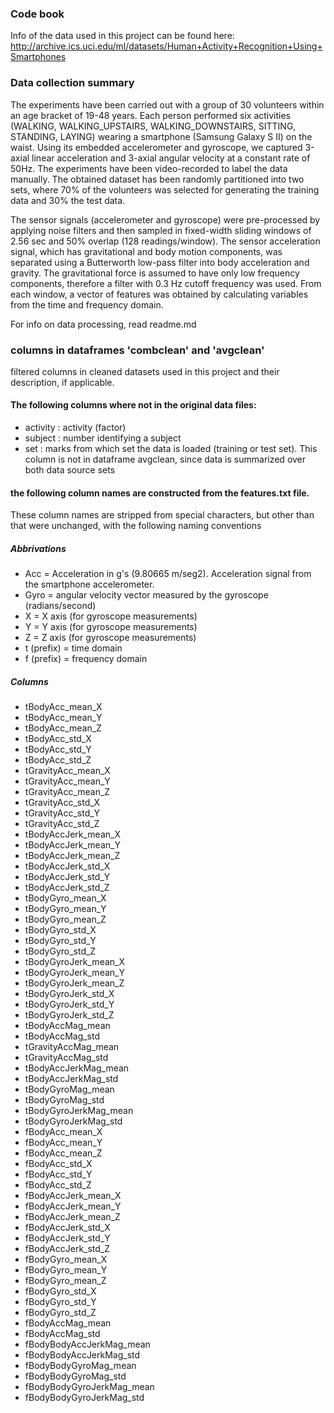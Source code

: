### Code book
Info of the data used in this project can be found here:
http://archive.ics.uci.edu/ml/datasets/Human+Activity+Recognition+Using+Smartphones

### Data collection summary
The experiments have been carried out with a group of 30 volunteers within an age bracket of 19-48 years. Each person performed six activities (WALKING, WALKING_UPSTAIRS, WALKING_DOWNSTAIRS, SITTING, STANDING, LAYING) wearing a smartphone (Samsung Galaxy S II) on the waist. Using its embedded accelerometer and gyroscope, we captured 3-axial linear acceleration and 3-axial angular velocity at a constant rate of 50Hz. The experiments have been video-recorded to label the data manually. The obtained dataset has been randomly partitioned into two sets, where 70% of the volunteers was selected for generating the training data and 30% the test data. 

The sensor signals (accelerometer and gyroscope) were pre-processed by applying noise filters and then sampled in fixed-width sliding windows of 2.56 sec and 50% overlap (128 readings/window). The sensor acceleration signal, which has gravitational and body motion components, was separated using a Butterworth low-pass filter into body acceleration and gravity. The gravitational force is assumed to have only low frequency components, therefore a filter with 0.3 Hz cutoff frequency was used. From each window, a vector of features was obtained by calculating variables from the time and frequency domain.


For info on data processing, read readme.md

### columns in dataframes 'combclean' and 'avgclean'
filtered columns in cleaned datasets used in this project and their description, if applicable.

#### The following columns where not in the original data files:
* activity : activity (factor)
* subject : number identifying a subject
* set : marks from which set the data is loaded (training or test set). This column is not in dataframe avgclean, since data is summarized over both data source sets

#### the following column names are constructed from the features.txt file.
These column names are stripped from special characters, but other than that were unchanged, with the following naming conventions

##### Abbrivations
* Acc = Acceleration in g's (9.80665 m/seg2). Acceleration signal from the smartphone accelerometer.
* Gyro = angular velocity vector measured by the gyroscope (radians/second)
* X = X axis (for gyroscope measurements)
* Y = Y axis (for gyroscope measurements)
* Z = Z axis (for gyroscope measurements)
* t (prefix) = time domain
* f (prefix) = frequency domain

##### Columns
* tBodyAcc_mean_X 
* tBodyAcc_mean_Y 
* tBodyAcc_mean_Z 
* tBodyAcc_std_X 
* tBodyAcc_std_Y 
* tBodyAcc_std_Z 
* tGravityAcc_mean_X 
* tGravityAcc_mean_Y 
* tGravityAcc_mean_Z 
* tGravityAcc_std_X 
* tGravityAcc_std_Y 
* tGravityAcc_std_Z 
* tBodyAccJerk_mean_X 
* tBodyAccJerk_mean_Y 
* tBodyAccJerk_mean_Z 
* tBodyAccJerk_std_X 
* tBodyAccJerk_std_Y 
* tBodyAccJerk_std_Z 
* tBodyGyro_mean_X 
* tBodyGyro_mean_Y 
* tBodyGyro_mean_Z 
* tBodyGyro_std_X 
* tBodyGyro_std_Y 
* tBodyGyro_std_Z 
* tBodyGyroJerk_mean_X 
* tBodyGyroJerk_mean_Y 
* tBodyGyroJerk_mean_Z 
* tBodyGyroJerk_std_X 
* tBodyGyroJerk_std_Y 
* tBodyGyroJerk_std_Z 
* tBodyAccMag_mean 
* tBodyAccMag_std 
* tGravityAccMag_mean 
* tGravityAccMag_std 
* tBodyAccJerkMag_mean 
* tBodyAccJerkMag_std 
* tBodyGyroMag_mean 
* tBodyGyroMag_std 
* tBodyGyroJerkMag_mean 
* tBodyGyroJerkMag_std 
* fBodyAcc_mean_X 
* fBodyAcc_mean_Y 
* fBodyAcc_mean_Z 
* fBodyAcc_std_X 
* fBodyAcc_std_Y 
* fBodyAcc_std_Z 
* fBodyAccJerk_mean_X 
* fBodyAccJerk_mean_Y 
* fBodyAccJerk_mean_Z 
* fBodyAccJerk_std_X 
* fBodyAccJerk_std_Y 
* fBodyAccJerk_std_Z 
* fBodyGyro_mean_X 
* fBodyGyro_mean_Y 
* fBodyGyro_mean_Z 
* fBodyGyro_std_X 
* fBodyGyro_std_Y 
* fBodyGyro_std_Z 
* fBodyAccMag_mean 
* fBodyAccMag_std 
* fBodyBodyAccJerkMag_mean 
* fBodyBodyAccJerkMag_std 
* fBodyBodyGyroMag_mean 
* fBodyBodyGyroMag_std 
* fBodyBodyGyroJerkMag_mean 
* fBodyBodyGyroJerkMag_std

